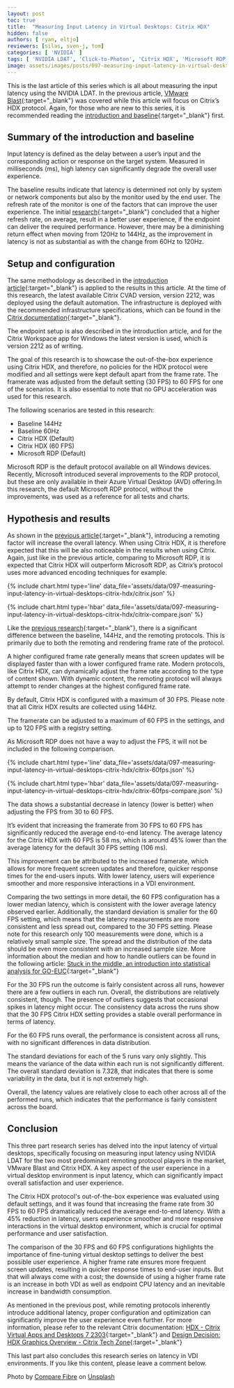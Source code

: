 ```yaml
---
layout: post
toc: true
title:  "Measuring Input Latency in Virtual Desktops: Citrix HDX"
hidden: false
authors: [ ryan, eltjo]
reviewers: [silas, sven-j, tom]
categories: [ 'NVIDIA' ]
tags: [ 'NVIDIA LDAT', 'Click-to-Photon', 'Citrix HDX', 'Microsoft RDP', 'VMware Blast', 'Latency']
image: assets/images/posts/097-measuring-input-latency-in-virtual-desktops-citrix-hdx/measuring-input-latency-in-virtual-desktops-citrix-hdx.png
---
```

This is the last article of this series which is all about measuring the input latency using the NVIDIA LDAT. In the previous article, [VMware Blast](https://www.go-euc.com/measuring-input-latency-in-virtual-desktops-vmware-blast/){:target="_blank"} was covered while this article will focus on Citrix’s HDX protocol. Again, for those who are new to this series, it is recommended reading the [introduction and baseline](https://www.go-euc.com/measuring-input-latency-in-virtual-desktops-introduction-and-baselines-of-the-nvidia-ldat-research/){:target="_blank"} first.

## Summary of the introduction and baseline
Input latency is defined as the delay between a user’s input and the corresponding action or response on the target system. Measured in milliseconds (ms), high latency can significantly degrade the overall user experience.

The baseline results indicate that latency is determined not only by system or network components but also by the monitor used by the end user. The refresh rate of the monitor is one of the factors that can improve the user experience. The initial [research](https://www.go-euc.com/measuring-input-latency-in-virtual-desktops-introduction-and-baselines-of-the-nvidia-ldat-research/){:target="_blank"} concluded that a higher refresh rate, on average, result in a better user experience, if the endpoint can deliver the required performance. However, there may be a diminishing return effect when moving from 120Hz to 144Hz, as the improvement in latency is not as substantial as with the change from 60Hz to 120Hz.

## Setup and configuration
The same methodology as described in the [introduction article](https://www.go-euc.com/measuring-input-latency-in-virtual-desktops-introduction-and-baselines-of-the-nvidia-ldat-research/){:target="_blank"} is applied to the results in this article. At the time of this research, the latest available Citrix CVAD version, version 2212, was deployed using the default automation. The infrastructure is deployed with the recommended infrastructure specifications, which can be found in the [Citrix documentation](https://docs.citrix.com/en-us/citrix-virtual-apps-desktops/system-requirements.html){:target="_blank"}.

The endpoint setup is also described in the introduction article, and for the Citrix Workspace app for Windows the latest version is used, which is version 2212 as of writing.

The goal of this research is to showcase the out-of-the-box experience using Citrix HDX, and therefore, no policies for the HDX protocol were modified and all settings were kept default apart from the frame rate. The framerate was adjusted from the default setting (30 FPS) to 60 FPS for one of the scenarios. It is also essential to note that no GPU acceleration was used for this research.

The following scenarios are tested in this research:
  * Baseline 144Hz
  * Baseline 60Hz
  * Citrix HDX (Default)
  * Citrix HDX (60 FPS)
  * Microsoft RDP (Default)

Microsoft RDP is the default protocol available on all Windows devices. Recently, Microsoft introduced several improvements to the RDP protocol, but these are only available in their Azure Virtual Desktop (AVD) offering.In this research, the default Microsoft RDP protocol, without the improvements, was used as a reference for all tests and charts.

## Hypothesis and results
As shown in the [previous article](https://www.go-euc.com/measuring-input-latency-in-virtual-desktops-vmware-blast/){:target="_blank"}, introducing a remoting factor will increase the overall latency. When using Citrix HDX, it is therefore expected that this will be also noticeable in the results when using Citrix. Again, just like in the previous article, comparing to Microsoft RDP, it is expected that Citrix HDX will outperform Microsoft RDP, as Citrix’s protocol uses more advanced encoding techniques for example.

{% include chart.html type='line' data_file='assets/data/097-measuring-input-latency-in-virtual-desktops-citrix-hdx/citrix.json' %}

{% include chart.html type='hbar' data_file='assets/data/097-measuring-input-latency-in-virtual-desktops-citrix-hdx/citrix-compare.json' %}

Like the [previous research](https://www.go-euc.com/measuring-input-latency-in-virtual-desktops-vmware-blast/){:target="_blank"}, there is a significant difference between the baseline, 144Hz, and the remoting protocols. This is primarily due to both the remoting and rendering frame rate of the protocol.


A higher configured frame rate generally means that screen updates will be displayed faster than with a lower configured frame rate. Modern protocols, like Citrix HDX, can dynamically adjust the frame rate according to the type of content shown. With dynamic content, the remoting protocol will always attempt to render changes at the highest configured frame rate.

By default, Citrix HDX is configured with a maximum of 30 FPS. Please note that all Citrix HDX results are collected using 144Hz.

The framerate can be adjusted to a maximum of 60 FPS in the settings, and up to 120 FPS with a registry setting.

As Microsoft RDP does not have a way to adjust the FPS, it will not be included in the following comparison.

{% include chart.html type='line' data_file='assets/data/097-measuring-input-latency-in-virtual-desktops-citrix-hdx/citrix-60fps.json' %}

{% include chart.html type='hbar' data_file='assets/data/097-measuring-input-latency-in-virtual-desktops-citrix-hdx/citrix-60fps-compare.json' %}

The data shows a substantial decrease in latency (lower is better) when adjusting the FPS from 30 to 60 FPS.

It’s evident that increasing the framerate from 30 FPS to 60 FPS has significantly reduced the average end-to-end latency. The average latency for the Citrix HDX with 60 FPS is 58 ms, which is around 45% lower than the average latency for the default 30 FPS setting (106 ms).

This improvement can be attributed to the increased framerate, which allows for more frequent screen updates and therefore, quicker response times for the end-users inputs. With lower latency, users will experience smoother and more responsive interactions in a VDI environment.

Comparing the two settings in more detail, the 60 FPS configuration has a lower median latency, which is consistent with the lower average latency observed earlier. Additionally, the standard deviation is smaller for the 60 FPS setting, which means that the latency measurements are more consistent and less spread out, compared to the 30 FPS setting.
Please note for this research only 100 measurements were done, which is a relatively small sample size. The spread and the distribution of the data should be even more consistent with an increased sample size. More information about the median and how to handle outliers can be found in the following article: [Stuck in the middle, an introduction into statistical analysis for GO-EUC](https://www.go-euc.com/stuck-in-the-middle/){:target="_blank"}

For the 30 FPS run the outcome is fairly consistent across all runs, however there are a few outliers in each run. Overall, the distributions are relatively consistent, though. The presence of outliers suggests that occasional spikes in latency might occur. The consistency data across the runs show that the 30 FPS Citrix HDX setting provides a stable overall performance in terms of latency.

For the 60 FPS runs overall, the performance is consistent across all runs, with no significant differences in data distribution.

The standard deviations for each of the 5 runs vary only slightly. This means the variance of the data within each run is not significantly different. The overall standard deviation is 7.328, that indicates that there is some variability in the data, but it is not extremely high.

Overall, the latency values are relatively close to each other across all of the performed runs, which indicates that the performance is fairly consistent across the board.

## Conclusion
This three part research series has delved into the input latency of virtual desktops, specifically focusing on measuring input latency using NVIDIA LDAT for the two most predominant remoting protocol players in the market, VMware Blast and Citrix HDX. A key aspect of the user experience in a virtual desktop environment is input latency, which can significantly impact overall satisfaction and user experience.

The Citrix HDX protocol's out-of-the-box experience was evaluated using default settings, and it was found that increasing the frame rate from 30 FPS to 60 FPS dramatically reduced the average end-to-end latency. With a 45% reduction in latency, users experience smoother and more responsive interactions in the virtual desktop environment, which is crucial for optimal performance and user satisfaction.

The comparison of the 30 FPS and 60 FPS configurations highlights the importance of fine-tuning virtual desktop settings to deliver the best possible user experience. A higher frame rate ensures more frequent screen updates, resulting in quicker response times to end-user inputs. But that will always come with a cost; the downside of using a higher frame rate is an increase in both VDI as well as endpoint CPU latency and an inevitable increase in bandwidth consumption.

As mentioned in the previous post, while remoting protocols inherently introduce additional latency, proper configuration and optimization can significantly improve the user experience even further. For more information, please refer to the relevant Citrix documentation: [HDX - Citrix Virtual Apps and Desktops 7 2303](https://docs.citrix.com/en-us/citrix-virtual-apps-desktops/technical-overview/hdx.html){:target="_blank"} and [Design Decision: HDX Graphics Overview - Citrix Tech Zone](https://docs.citrix.com/en-us/tech-zone/design/design-decisions/hdx-graphics.html){:target="_blank"}

This last part also concludes this research series on latency in VDI environments. If you like this content, please leave a comment below.

Photo by <a href="https://unsplash.com/@comparefibre?utm_source=unsplash&utm_medium=referral&utm_content=creditCopyText" target="_blank">Compare Fibre</a> on <a href="https://unsplash.com/photos/8xnaQKWjDrM?utm_source=unsplash&utm_medium=referral&utm_content=creditCopyText" target="_blank">Unsplash</a>
